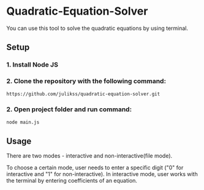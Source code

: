 # Quadratic-Equation-Solver
You can use this tool to solve the quadratic equations by using terminal.


## Setup

### 1. Install Node JS

### 2. Clone the repository with the following command:
```bash
https://github.com/julikss/quadratic-equation-solver.git
```
### 2. Open project folder and run command:
```bash
node main.js
```

## Usage
There are two modes - interactive and non-interactive(file mode).

To choose a certain mode, user needs to enter a specific digit ("0" for interactive
and "1" for non-interactive). In interactive mode, user works with the terminal by 
entering coefficients of an equation.